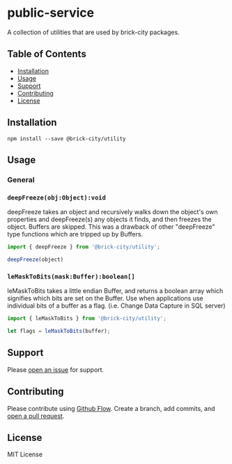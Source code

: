 # public-service

A collection of utilities that are used by brick-city packages.

## Table of Contents

- [Installation](#installation)
- [Usage](#usage)
- [Support](#support)
- [Contributing](#contributing)
- [License](#license)

## Installation

```
npm install --save @brick-city/utility
```


## Usage

### General

### `deepFreeze(obj:Object):void`

deepFreeze takes an object and recursively walks down the object's own properties and deepFreeze(s) any objects it finds, and then freezes the object. Buffers are skipped. This was a drawback of other "deepFreeze" type functions which are tripped up by Buffers.

```javascript
import { deepFreeze } from '@brick-city/utility';

deepFreeze(object)

```

### `leMaskToBits(mask:Buffer):boolean[]`

leMaskToBits takes a little endian Buffer, and returns a boolean array which signifies which bits are set on the Buffer. Use when applications use individual bits of a buffer as a flag. (i.e. Change Data Capture in SQL server)

```javascript
import { leMaskToBits } from '@brick-city/utility';

let flags = leMaskToBits(buffer);

```
## Support

Please [open an issue](https://github.com/brick-city/utility/issues/new) for support.

## Contributing

Please contribute using [Github Flow](https://guides.github.com/introduction/flow/). Create a branch, add commits, and [open a pull request](https://github.com/brick-city/utility/compare/).

## License
MIT License